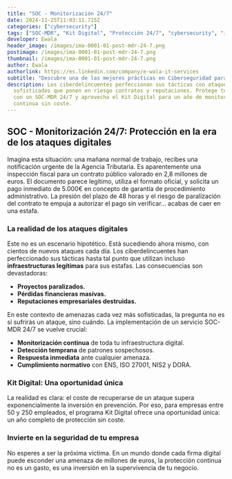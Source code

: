```yaml
---
title: "SOC - Monitorización 24/7"
date: 2024-11-25T11:03:11.715Z
categories: ["cybersecurity"]
tags: ["SOC-MDR", "Kit Digital", "Protección 24/7", "cybersecurity", "info"]
developer: Ewala
header_image: /images/ima-0001-01-post-mdr-24-7.png
postimage: /images/ima-0001-01-post-mdr-24-7.png
thumbnail: /images/ima-0001-01-post-mdr-24-7.png
author: Ewala
authorlink: https://es.linkedin.com/company/e-wala-it-services
subtitle: "Descubre una de las mejores prácticas en Ciberseguridad para Proteger tu Empresa en la Era de los Ataques Digitales"
description: Los ciberdelincuentes perfeccionan sus tácticas con ataques
  sofisticados que ponen en riesgo contratos y reputaciones. Protege tu empresa
  con un SOC-MDR 24/7 y aprovecha el Kit Digital para un año de monitorización
  continua sin coste.
---
```

<!--StartFragment-->

## SOC - Monitorización 24/7: Protección en la era de los ataques digitales

Imagina esta situación: una mañana normal de trabajo, recibes una notificación urgente de la Agencia Tributaria. Es aparentemente una inspección fiscal para un contrato público valorado en 2,8 millones de euros. El documento parece legítimo, utiliza el formato oficial, y solicita un pago inmediato de 5.000€ en concepto de garantía de procedimiento administrativo. La presión del plazo de 48 horas y el riesgo de paralización del contrato te empuja a autorizar el pago sin verificar... acabas de caer en una estafa. 

### **La realidad de los ataques digitales**

Este no es un escenario hipotético. Está sucediendo ahora mismo, con cientos de nuevos ataques cada día. Los ciberdelincuentes han perfeccionado sus tácticas hasta tal punto que utilizan incluso **infraestructuras legítimas** para sus estafas. Las consecuencias son devastadoras: 

- **Proyectos paralizados.**  
- **Pérdidas financieras masivas.**  
- **Reputaciones empresariales destruidas.**

En este contexto de amenazas cada vez más sofisticadas, la pregunta no es si sufrirás un ataque, sino cuándo. La implementación de un servicio SOC-MDR 24/7 se vuelve crucial: 

- **Monitorización continua** de toda tu infraestructura digital. 
- **Detección temprana** de patrones sospechosos. 
- **Respuesta inmediata** ante cualquier amenaza. 
- **Cumplimiento normativo** con ENS, ISO 27001, NIS2 y DORA.

### **Kit Digital: Una oportunidad única**

La realidad es clara: el coste de recuperarse de un ataque supera exponencialmente la inversión en prevención. Por eso, para empresas entre 50 y 250 empleados, el programa Kit Digital ofrece una oportunidad única: un año completo de protección sin coste.

### **Invierte en la seguridad de tu empresa**

No esperes a ser la próxima víctima. En un mundo donde cada firma digital puede esconder una amenaza de millones de euros, la protección continua no es un gasto, es una inversión en la supervivencia de tu negocio. 

<!--EndFragment-->